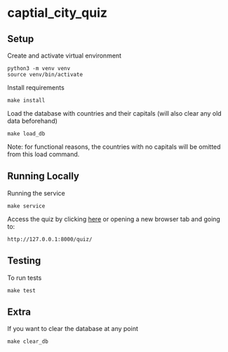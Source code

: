 # captial_city_quiz

## Setup

Create and activate virtual environment

```
python3 -m venv venv
source venv/bin/activate
```

Install requirements

```
make install
```

Load the database with countries and their capitals (will also clear any old data beforehand)

```
make load_db
```

Note: for functional reasons, the countries with no capitals will be omitted from this load command.


## Running Locally

Running the service

```
make service
```

Access the quiz by clicking [here](http://127.0.0.1:8000/quiz/) or opening a new browser tab and going to:

```
http://127.0.0.1:8000/quiz/
```


## Testing

To run tests

```
make test
```


## Extra

If you want to clear the database at any point

```
make clear_db
```
